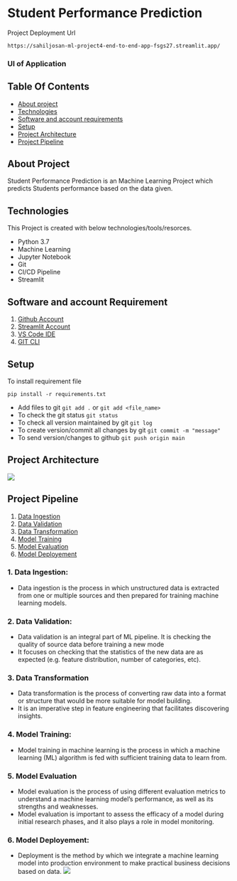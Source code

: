 # Student Performance Prediction

Project Deployment Url
```
https://sahiljosan-ml-project4-end-to-end-app-fsgs27.streamlit.app/
```

### UI of Application

## Table Of Contents
- [About project](#about-project)
- [Technologies](#technologies)
- [Software and account requirements](#software-and-account-requirement)
- [Setup](#setup)
- [Project Architecture](#project-architecture)
- [Project Pipeline](#project-pipeline)


## About Project
Student Performance Prediction is an Machine Learning Project which predicts Students performance based on the data given.

## Technologies 
This Project is created with below technologies/tools/resorces.
- Python 3.7 
- Machine Learning
- Jupyter Notebook
- Git
- CI/CD Pipeline
- Streamlit

## Software and account Requirement
1. [Github Account](https://github.com/Sahiljosan)
2. [Streamlit Account](https://streamlit.io/cloud)
3. [VS Code IDE](https://code.visualstudio.com/download)
4. [GIT CLI](https://git-scm.com/downloads)


## Setup
To install requirement file
```
pip install -r requirements.txt
```
- Add files to git `git add .` or `git add <file_name>`
- To check the git status `git status`
- To check all version maintained by git `git log`
- To create version/commit all changes by git `git commit -m "message"`
- To send version/changes to github `git push origin main`


## Project Architecture
![](https://i.imgur.com/LflMIV2.jpg)


## Project Pipeline
1. [Data Ingestion](#1-data-ingestion)
2. [Data Validation](#2-data-validation)
3. [Data Transformation](#3-data-transformation)
4. [Model Training](#4-model-training)
5. [Model Evaluation](#5-model-evaluation)
6. [Model Deployement](#6-model-deployement)

### 1. Data Ingestion:
- Data ingestion is the process in which unstructured data is extracted from one or multiple sources and then prepared for training machine learning models.

### 2. Data Validation:
- Data validation is an integral part of ML pipeline. It is checking the quality of source data before training a new mode
- It focuses on checking that the statistics of the new data are as expected (e.g. feature distribution, number of categories, etc).

### 3. Data Transformation
- Data transformation is the process of converting raw data into a format or structure that would be more suitable for model building.
- It is an imperative step in feature engineering that facilitates discovering insights.

### 4. Model Training:
- Model training in machine learning is the process in which a machine learning (ML) algorithm is fed with sufficient training data to learn from.

### 5. Model Evaluation
- Model evaluation is the process of using different evaluation metrics to understand a machine learning model’s performance, as well as its strengths and weaknesses.
- Model evaluation is important to assess the efficacy of a model during initial research phases, and it also plays a role in model monitoring.

### 6. Model Deployement:
- Deployment is the method by which we integrate a machine learning model into production environment to make practical business decisions based on data.
![](https://i.imgur.com/W2xglG9.png)